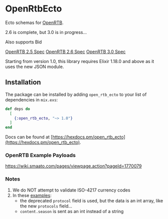 # OpenRtbEcto

Ecto schemas for [OpenRTB](https://www.iab.com/guidelines/real-time-bidding-rtb-project/).

2.6 is complete, but 3.0 is in progress...

Also supports Bid

[OpenRTB 2.5 Spec](https://www.iab.com/wp-content/uploads/2016/03/OpenRTB-API-Specification-Version-2-5-FINAL.pdf)
[OpenRTB 2.6 Spec](https://iabtechlab.com/wp-content/uploads/2022/04/OpenRTB-2-6_FINAL.pdf)
[OpenRTB 3.0 Spec](https://github.com/InteractiveAdvertisingBureau/openrtb/blob/master/OpenRTB%20v3.0%20FINAL.md)

Starting from version 1.0, this library requires Elixir 1.18.0 and above as it uses the new JSON module.

## Installation

The package can be installed by adding `open_rtb_ecto` to your list of dependencies in `mix.exs`:

```elixir
def deps do
  [
    {:open_rtb_ecto, "~> 1.0"}
  ]
end
```

Docs can be found at [https://hexdocs.pm/open_rtb_ecto](https://hexdocs.pm/open_rtb_ecto).

### OpenRTB Example Payloads

https://wiki.smaato.com/pages/viewpage.action?pageId=1770079

### Notes

1. We do NOT attempt to validate ISO-4217 currency codes
1. In these [examples](https://github.com/openrtb/examples/tree/master/spotxchange):
   - the deprecated `protocol` field is used, but the data is an int array, like the new `protocols` field...
   - `content.season` is sent as an int instead of a string
